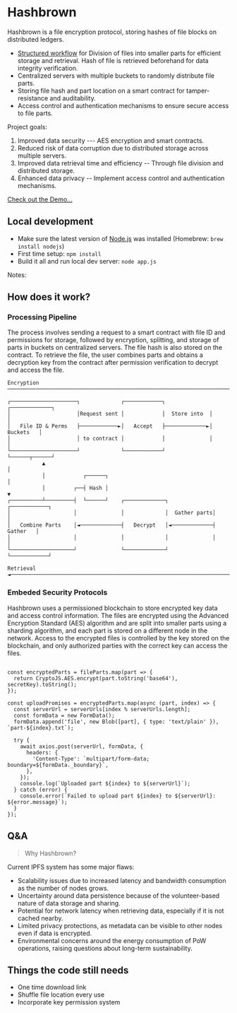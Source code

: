 # Hashbrown

Hashbrown is a file encryption protocol, storing hashes of file blocks on distributed ledgers.

- [Structured workflow](#mechanism) for Division of files into smaller parts for efficient storage and retrieval. Hash of file is retrieved beforehand for data integrity verification.
- Centralized servers with multiple buckets to randomly distribute file parts.
- Storing file hash and part location on a smart contract for tamper-resistance and auditability.
- Access control and authentication mechanisms to ensure secure access to file parts.

Project goals:

1. Improved data security --- AES encryption and smart contracts.
1. Reduced risk of data corruption due to distributed storage across multiple servers.
1. Improved data retrieval time and efficiency -- Through file division and distributed storage.
1. Enhanced data privacy -- Implement access control and authentication mechanisms.


[Check out the Demo...](https://hashbrown.it/)

## Local development

- Make sure the latest version of [Node.js](https://nodejs.org/) was installed (Homebrew: `brew install nodejs`)
- First time setup: `npm install`
- Build it all and run local dev server: `node app.js`

Notes:

<a name="mechanism"></a>
## How does it work?

### Processing Pipeline

The process involves sending a request to a smart contract with file ID and permissions for storage, followed by encryption, splitting, and storage of parts in buckets on centralized servers. The file hash is also stored on the contract. To retrieve the file, the user combines parts and obtains a decryption key from the contract after permission verification to decrypt and access the file.

```
Encryption
──────────────────────────────────────────────────────────────────────────────►

┌─────────────────────┐             ┌────────────┐              ┌─────────────┐
│                     │Request sent │            │  Store into  │             │
│   File ID & Perms   ├────────────►│   Accept   ├─────────────►│   Buckets   │
│                     │ to contract │            │              │             │
└─────────────────────┘             └────────────┘              └──────┬──────┘
           ▲                                                           │
           │            ┌──────┐                                       │
           │         ┌──┤ Hash │                                       ▼
┌──────────┴─────────┤  └──────┘    ┌─────────────┐              ┌────────────┐
│                    │              │             │  Gather parts│            │
│   Combine Parts    │◄─────────────┤   Decrypt   │◄─────────────┤   Gather   │
│                    │              │             │              │            │
└────────────────────┘              └─────────────┘              └────────────┘
                                                                      Retrieval
◄──────────────────────────────────────────────────────────────────────────────
```


### Embeded Security Protocols

Hashbrown uses a permissioned blockchain to store encrypted key data and access control information. The files are encrypted using the Advanced Encryption Standard (AES) algorithm and are split into smaller parts using a sharding algorithm, and each part is stored on a different node in the network. Access to the encrypted files is controlled by the key stored on the blockchain, and only authorized parties with the correct key can access the files.

```solidity

const encryptedParts = fileParts.map(part => {
  return CryptoJS.AES.encrypt(part.toString('base64'), secretKey).toString();
});

const uploadPromises = encryptedParts.map(async (part, index) => {
  const serverUrl = serverUrls[index % serverUrls.length];
  const formData = new FormData();
  formData.append('file', new Blob([part], { type: 'text/plain' }), `part-${index}.txt`);

  try {
    await axios.post(serverUrl, formData, {
      headers: {
        'Content-Type': `multipart/form-data; boundary=${formData._boundary}`,
      },
    });
    console.log(`Uploaded part ${index} to ${serverUrl}`);
  } catch (error) {
    console.error(`Failed to upload part ${index} to ${serverUrl}: ${error.message}`);
  }
});

```

## Q&A 

> Why Hashbrown?

Current IPFS system has some major flaws: 
- Scalability issues due to increased latency and bandwidth consumption as the number of nodes grows.
- Uncertainty around data persistence because of the volunteer-based nature of data storage and sharing.
- Potential for network latency when retrieving data, especially if it is not cached nearby.
- Limited privacy protections, as metadata can be visible to other nodes even if data is encrypted.
- Environmental concerns around the energy consumption of PoW operations, raising questions about long-term sustainability.


## Things the code still needs
- One time download link
- Shuffle file location every use
- Incorporate key permission system

